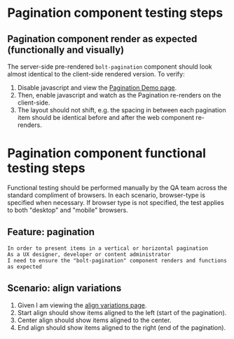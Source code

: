# Pagination component testing steps

## Pagination component render as expected (functionally and visually)

The server-side pre-rendered `bolt-pagination` component should look almost identical to the client-side rendered version. To verify:

1. Disable javascript and view the [Pagination Demo page](https://boltdesignsystem.com/pattern-lab/patterns/02-components-pagination-05-pagination/02-components-pagination-05-pagination.html).
2. Then, enable javascript and watch as the Pagination re-renders on the client-side.
3. The layout should not shift, e.g. the spacing in between each pagination item should be identical before and after the web component re-renders.

# Pagination component functional testing steps

Functional testing should be performed manually by the QA team across the standard compliment of browsers. In each scenario, browser-type is specified when necessary. If browser type is not specified, the test applies to both "desktop" and "mobile" browsers.

## Feature: pagination

    In order to present items in a vertical or horizontal pagination
    As a UX designer, developer or content administrator
    I need to ensure the "bolt-pagination" component renders and functions as expected

## Scenario: align variations

1. Given I am viewing the [align variations page](https://boltdesignsystem.com/pattern-lab/patterns/02-components-pagination-20-pagination-align-variations/02-components-pagination-20-pagination-align-variations.html).
2. Start align should show items aligned to the left (start of the pagination).
3. Center align should show items aligned to the center.
4. End align should show items aligned to the right (end of the pagination).

